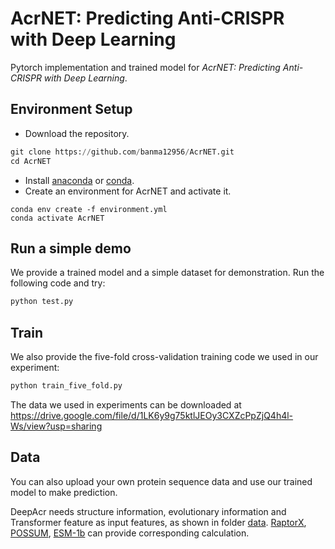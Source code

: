 # AcrNET: Predicting Anti-CRISPR with Deep Learning

Pytorch implementation and trained model for *AcrNET: Predicting Anti-CRISPR with Deep Learning*.

## Environment Setup
- Download the repository.
```python
git clone https://github.com/banma12956/AcrNET.git
cd AcrNET
```
- Install [anaconda](https://www.anaconda.com/) or [conda](https://docs.conda.io/projects/conda/en/latest/index.html).
- Create an environment for AcrNET and activate it.
```shell
conda env create -f environment.yml
conda activate AcrNET
```

## Run a simple demo

We provide a trained model and a simple dataset for demonstration. Run the following code and try:

```python
python test.py
```

## Train

We also provide the five-fold cross-validation training code we used in our experiment:

```python
python train_five_fold.py
```

The data we used in experiments can be downloaded at https://drive.google.com/file/d/1LK6y9g75ktlJEOy3CXZcPpZjQ4h4l-Ws/view?usp=sharing

## Data

You can also upload your own protein sequence data and use our trained model to make prediction.

DeepAcr needs structure information, evolutionary information and Transformer feature as input features, as shown in folder [data](https://github.com/banma12956/DeepAcr/tree/main/data). [RaptorX](http://raptorx.uchicago.edu/), [POSSUM](https://possum.erc.monash.edu/index.jsp), [ESM-1b](https://github.com/facebookresearch/esm) can provide corresponding calculation.

